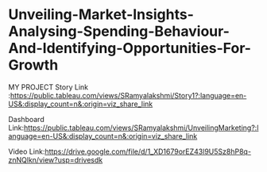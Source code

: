 # Unveiling-Market-Insights-Analysing-Spending-Behaviour-And-Identifying-Opportunities-For-Growth
MY PROJECT
Story Link :https://public.tableau.com/views/SRamyalakshmi/Story1?:language=en-US&:display_count=n&:origin=viz_share_link

Dashboard Link:https://public.tableau.com/views/SRamyalakshmi/UnveilingMarketing?:language=en-US&:display_count=n&:origin=viz_share_link

Video Link:https://drive.google.com/file/d/1_XD1679orEZ43l9U5Sz8hP8q-znNQlkn/view?usp=drivesdk
